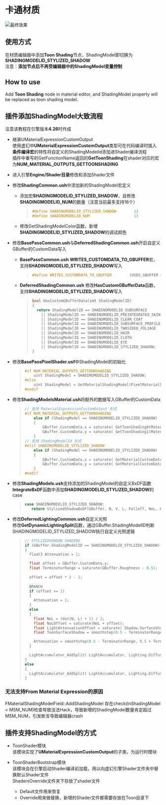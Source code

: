 # 卡通材质

![最终效果](Docs/最终效果.png)

## 使用方式

在材质编辑器中添加**Toon Shading**节点，ShadingModel即切换为**SHADINGMODELID_STYLIZED_SHADOW**  
注意：**添加节点后不再受编辑器中的ShadingModel变量控制**  

## How to use

Add **Toon Shading** node in material editor, and ShadingModel property will be replaced as toon shading model.  

## 插件添加ShadingModel大致流程

注意该教程在引擎版本**4.26**时作成

* 继承UMaterialExpressionCustomOutput  
    使用虚幻中**UMaterialExpressionCustomOutput**类型可在代码编译时插入**条件编译宏**的特性将自定义的ShadingModelId添加进Shader编译流程  
    插件中重写的GetFunctionName返回的**GetToonShading**在shader对应的宏为**NUM_MATERIAL_OUTPUTS_GETTOONSHADING**

* 进入引擎**Engine/Shader目录**修改和添加Shader文件

* 修改**ShadingCommon.ush**中添加新的ShadingModel宏定义
  * 添加宏**SHADINGMODELID_STYLIZED_SHADOW**，且修改**SHADINGMODELID_NUM**的数量（注意当前最多支持16个）

    > ```c++
    > #define SHADINGMODELID_STYLIZED_SHADOW        12
    > #define SHADINGMODELID_NUM                    13
    > ```

  * 修改GetShadingModelColor函数，新增**SHADINGMODELID_STYLIZED_SHADOW**的调试颜色

* 修改**BasePassCommon.ush**与**DeferredShadingCommon.ush**开启自定义GBuffer的CustomData写入  
  * **BasePassCommon.ush**
    **WRITES_CUSTOMDATA_TO_GBUFFER**宏，支持**SHADINGMODELID_STYLIZED_SHADOW**写入

    > ```c++
    > #define WRITES_CUSTOMDATA_TO_GBUFFER        (USES_GBUFFER && (MATERIAL_SHADINGMODEL_SUBSURFACE || MATERIAL_SHADINGMODEL_PREINTEGRATED_SKIN || MATERIAL_SHADINGMODEL_SUBSURFACE_PROFILE || MATERIAL_SHADINGMODEL_CLEAR_COAT || MATERIAL_SHADINGMODEL_TWOSIDED_FOLIAGE || MATERIAL_SHADINGMODEL_HAIR || MATERIAL_SHADINGMODEL_CLOTH || MATERIAL_SHADINGMODEL_EYE || SHADINGMODELID_STYLIZED_SHADOW))
    > ```

  * **DeferredShadingCommon.ush**
    修改**HasCustomGBufferData**函数，支持**SHADINGMODELID_STYLIZED_SHADOW**写入

    > ```c++
    > bool HasCustomGBufferData(int ShadingModelID)
    > {
    >   return ShadingModelID == SHADINGMODELID_SUBSURFACE
    >     || ShadingModelID == SHADINGMODELID_PREINTEGRATED_SKIN
    >     || ShadingModelID == SHADINGMODELID_CLEAR_COAT
    >     || ShadingModelID == SHADINGMODELID_SUBSURFACE_PROFILE
    >     || ShadingModelID == SHADINGMODELID_TWOSIDED_FOLIAGE
    >     || ShadingModelID == SHADINGMODELID_HAIR
    >     || ShadingModelID == SHADINGMODELID_CLOTH
    >     || ShadingModelID == SHADINGMODELID_EYE
    >     || ShadingModelID == SHADINGMODELID_STYLIZED_SHADOW;
    > }
    > ```

* 修改**BasePassPixelShader.usf**中ShadingModel的初始化  

  > ```c++
  > #if NUM_MATERIAL_OUTPUTS_GETTOONSHADING
  >     uint ShadingModel = SHADINGMODELID_STYLIZED_SHADOW;
  > #else
  >     uint ShadingModel = GetMaterialShadingModel(PixelMaterialInputs);
  > #endif
  > ```

* 修改**ShadingModelsMaterial.ush**将额外的数据写入GBuffer的CustomData

  > ```c++
  > // 支持 MaterialExpressionCustomOutput 形式
  > #if NUM_MATERIAL_OUTPUTS_GETTOONSHADING
  >     else if (ShadingModel == SHADINGMODELID_STYLIZED_SHADOW)
  >     {
  >         GBuffer.CustomData.x = saturate( GetToonShading0(MaterialParameters) );  // SpecularRange
  >         GBuffer.CustomData.y = saturate( GetToonShading1(MaterialParameters) );  // Offset
  >     }
  > // 支持 ShadingModelId 形式
  > #elif SHADINGMODELID_STYLIZED_SHADOW
  >     else if (ShadingModel == SHADINGMODELID_STYLIZED_SHADOW)
  >     {
  >         GBuffer.CustomData.x = saturate( GetMaterialCustomData0(MaterialParameters) );  // SpecularRange
  >         GBuffer.CustomData.y = saturate( GetMaterialCustomData1(MaterialParameters) );  // Offset
  >     }
  > #endif
  > ```

* 修改**ShadingModels.ush**支持添加的ShadingModel的自定义BxDF函数  
  **IntegrateBxDF**函数中添加**SHADINGMODELID_STYLIZED_SHADOW**的case

  > ```c++
  > case SHADINGMODELID_STYLIZED_SHADOW:
  >    return StylizedShadowBxDF(GBuffer, N, V, L, Falloff, NoL, AreaLight, Shadow);
  > ```

* 修改**DeferredLightingCommon.ush**自定义光照  
  修改**GetDynamicLightingSplit**函数，通过GBuffer.ShadingModelID判断SHADINGMODELID_STYLIZED_SHADOW执行自定义光照逻辑

  > ```c++
  > // STYLIZEDSHADOW SHADING 
  > if (GBuffer.ShadingModelID == SHADINGMODELID_STYLIZED_SHADOW)
  > {
  >   float3 Attenuation = 1;
  > 
  >   float offset = GBuffer.CustomData.y;
  >   float TerminatorRange = saturate(GBuffer.Roughness - 0.5);
  >   
  >   offset = offset * 2 - 1;
  >   
  >   BRANCH
  >   if (offset >= 1)
  >   {
  >     Attenuation = 1;
  >   }
  >   else
  >   {
  >     float NoL = (dot(N, L) + 1) / 2;
  >     float NoLOffset = saturate(NoL + offset);
  >     float LightAttenuationOffset = saturate( Shadow.SurfaceShadow + offset);
  >     float ToonSurfaceShadow = smoothstep(0.5 - TerminatorRange, 0.5 + TerminatorRange, LightAttenuationOffset);
  > 
  >     Attenuation = smoothstep(0.5 - TerminatorRange, 0.5 + TerminatorRange, NoLOffset) * ToonSurfaceShadow;
  >   }
  > 
  >   LightAccumulator_AddSplit( LightAccumulator, Lighting.Diffuse, Lighting.Specular, Lighting.Diffuse, LightColor * LightMask * Shadow.SurfaceShadow * Attenuation * 0.25, > bNeedsSeparateSubsurfaceLightAccumulation);
  > }
  > else
  > {
  >   LightAccumulator_AddSplit( LightAccumulator, Lighting.Diffuse, Lighting.Specular, Lighting.Diffuse, LightColor * LightMask * Shadow.SurfaceShadow, bNeedsSeparateSubsurfaceLightAccumulation );
  > }
  > ```

### 无法支持From Material Expression的原因

FMaterialShadingModelField::AddShadingModel 存在check(InShadingModel < MSM_NUM)检查导致没法Hack，导致新增的ShadingModel数量肯定超过MSM_NUM，引发断言导致编辑器crash

## 插件支持ShadingModel的方式

* ToonShader模块  
  该模块实现了**UMaterialExpressionCustomOutput**的子类，为运行时模块

* ToonShaderBootstrap模块  
  该模块会在引擎启动Shader编译前加载，用以向虚幻引擎Shader文件夹中替换默认Shader文件  
  ShadersOverride文件夹下存放了shader文件
  * Default文件用来恢复
  * Override用来做替换，新增的Shader文件都需要存放在Toon目录下
